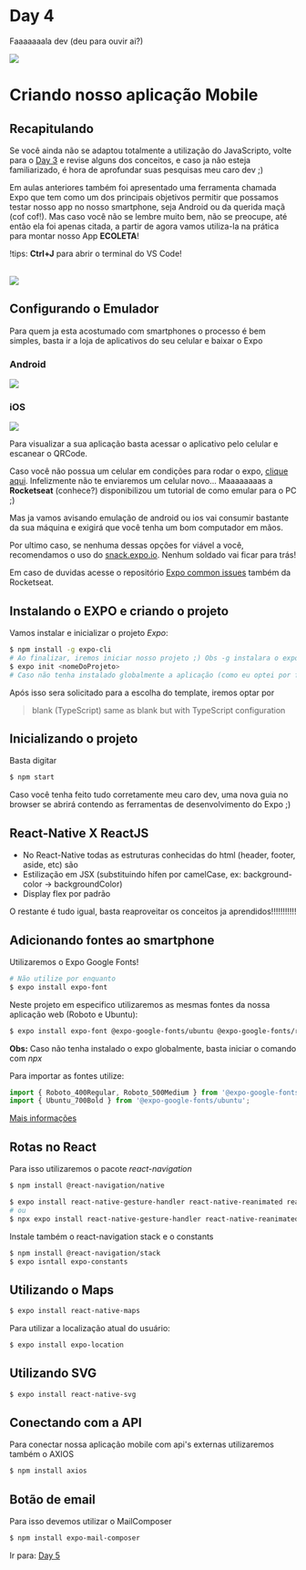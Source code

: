 # Day 4

Faaaaaaala dev (deu para ouvir ai?)

<img src="image/nlw.jpg">

# Criando nosso aplicação Mobile

## Recapitulando

Se você ainda não se adaptou totalmente a utilização do JavaScripto, volte para o [Day 3](day3.md) e revise alguns dos conceitos, e caso ja não esteja familiarizado, é hora de aprofundar suas pesquisas meu caro dev ;)

Em aulas anteriores também foi apresentado uma ferramenta chamada Expo que tem como um dos principais objetivos permitir que possamos testar nosso app no nosso smartphone, seja Android ou da querida maçã (cof cof!). Mas caso você não se lembre muito bem, não se preocupe, até então ela foi apenas citada, a partir de agora vamos utiliza-la na prática para montar nosso App **ECOLETA**!

!tips: **Ctrl+J** para abrir o terminal do VS Code!

<br/>
<img src="image/5ef0f4193a5bdb7f747360c6eb185b4a.gif">
<br/>

## Configurando o Emulador

Para quem ja esta acostumado com smartphones o processo é bem simples, basta ir a loja de aplicativos do seu celular e baixar o Expo

### Android

<img src="image/expo_playstore.png">

### iOS

<img src="image/expo_appstore.png">

Para visualizar a sua aplicação basta acessar o aplicativo pelo celular e escanear o QRCode.

Caso você não possua um celular em condições para rodar o expo, [clique aqui](https://www.youtube.com/watch?v=eSjFDWYkdxM). Infelizmente não te enviaremos um celular novo... Maaaaaaaas a **Rocketseat** (conhece?) disponibilizou um tutorial de como emular para o PC ;)

Mas ja vamos avisando emulação de android ou ios vai consumir bastante da sua máquina e exigirá que você tenha um bom computador em mãos.

Por ultimo caso, se nenhuma dessas opções for viável a você, recomendamos o uso do [snack.expo.io](snack.expo.io). Nenhum soldado vai ficar para trás!

Em caso de duvidas acesse o repositório [Expo common issues](https://github.com/Rocketseat/expo-common-issues) também da Rocketseat.

## Instalando o EXPO e criando o projeto

Vamos instalar e inicializar o projeto *Expo*:
```bash
$ npm install -g expo-cli
# Ao finalizar, iremos iniciar nosso projeto ;) Obs -g instalara o expo de maneira global
$ expo init <nomeDoProjeto>
# Caso não tenha instalado globalmente a aplicação (como eu optei por fazer) utilize sempre com npx antes: $ npx expo init mobile
```

Após isso sera solicitado para a escolha do template, iremos optar por
> blank (TypeScript)    same as blank but with TypeScript configuration

## Inicializando o projeto
Basta digitar
```bash
$ npm start
```
Caso você tenha feito tudo corretamente meu caro dev, uma nova guia no browser se abrirá contendo as ferramentas de desenvolvimento do Expo ;)

## React-Native X ReactJS

- No React-Native todas as estruturas conhecidas do html (header, footer, aside, etc) são <View style={style.name}>
- Estilização em JSX (substituindo hífen por camelCase, ex: background-color -> backgroundColor)
- Display flex por padrão

O restante é tudo igual, basta reaproveitar os conceitos ja aprendidos!!!!!!!!!!!

## Adicionando fontes ao smartphone

Utilizaremos o Expo Google Fonts!
```bash
# Não utilize por enquanto
$ expo install expo-font
```

Neste projeto em especifico utilizaremos as mesmas fontes da nossa aplicação web (Roboto e Ubuntu):
```bash
$ expo install expo-font @expo-google-fonts/ubuntu @expo-google-fonts/roboto
```

**Obs:** Caso não tenha instalado o expo globalmente, basta iniciar o comando com *npx*

Para importar as fontes utilize:
```javascript
import { Roboto_400Regular, Roboto_500Medium } from '@expo-google-fonts/roboto';
import { Ubuntu_700Bold } from '@expo-google-fonts/ubuntu';
```

[Mais informações](https://github.com/expo/google-fonts)

## Rotas no React

Para isso utilizaremos o pacote *react-navigation*
```bash
$ npm install @react-navigation/native
```
```bash
$ expo install react-native-gesture-handler react-native-reanimated react-native-screens react-native-safe-area-context @react-native-community/masked-view
# ou
$ npx expo install react-native-gesture-handler react-native-reanimated react-native-screens react-native-safe-area-context @react-native-community/masked-view
```

Instale também o react-navigation stack e o constants
```bash
$ npm install @react-navigation/stack
$ expo isntall expo-constants
```

## Utilizando o **Maps**

```bash
$ expo install react-native-maps
```

Para utilizar a localização atual do usuário:
```bash
$ expo install expo-location
```

## Utilizando SVG

```bash
$ expo install react-native-svg
```

## Conectando com a API

Para conectar nossa aplicação mobile com api's externas utilizaremos também o AXIOS
```bash
$ npm install axios
```

## Botão de email

Para isso devemos utilizar o MailComposer
```bash
$ npm install expo-mail-composer
```

Ir para: [Day 5](day5.md)